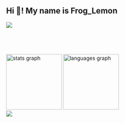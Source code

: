 <h2 align="left">Hi 👋! My name is Frog_Lemon</h2>
<img src="https://capsule-render.vercel.app/api?type=Venom&color=gradient&height=150&section=header&text=Frog%20Lemon's%20GitHub&fontSize=40&fontAlign=50" />

###
<br><br>

<img src="https://github-readme-stats.vercel.app/api?username=dbsdndcks&hide_title=false&hide_rank=false&show_icons=true&include_all_commits=true&count_private=true&disable_animations=false&theme=dracula&locale=en&hide_border=false" height="150" alt="stats graph"  />
<img src="https://github-readme-stats.vercel.app/api/top-langs?username=dbsdndcks&locale=en&hide_title=false&layout=compact&card_width=320&langs_count=5&theme=dracula&hide_border=false" height="150" alt="languages graph"  />


<br>
<div align="left">
<a href="https://velog.io/@sunset_1839/posts" target="_blank"><img src="https://img.shields.io/badge/Velog-20C997?style=for-the-badge&logo=velog&logoColor=white"/></a>
</div>

###
###
